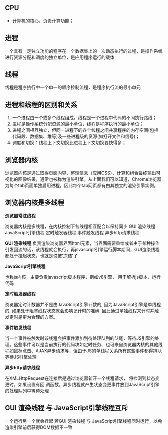<!-- <%- list_categories([options]) %> -->

## CPU

- 计算机的核心，负责计算功能；


## 进程
一个具有一定独立功能的程序在一个数据集上的一次动态执行的过程，是操作系统进行资源分配和调度的独立单位，是应用程序运行的载体


## 线程
线程是程序执行中一个单一的顺序控制流程，是程序执行流的最小单元


## 进程和线程的区别和关系
1. 一个进程由一个或多个线程组成，线程是一个进程中代码的不同执行路线；
2. 进程是操作系统分配资源的最小单位，线程是程序执行的最小单位；
3. 进程之间相互独立，但同一进程下的各个线程之间共享程序的内存空间(包括代码段、数据集、堆等)及一些进程级的资源(如打开文件和信号)；
4. 调度和切换：线程上下文切换比进程上下文切换要快得多；

## 浏览器内核
浏览器内核是通过取得页面内容、整理信息（应用CSS）、计算和组合最终输出可视化的图像结果，通常也被称为渲染引擎。从上面我们可以知道，Chrome浏览器为每个tab页面单独启用进程，因此每个tab网页都有由其独立的渲染引擎实例。

## 浏览器内核是多线程  

**浏览器常驻线程**

浏览器内核是多线程，在内核控制下各线程相互配合以保持同步
    GUI 渲染线程
    JavaScript引擎线程
    定时触发器线程
    事件触发线程
    异步http请求线程


**GUI 渲染线程**
负责渲染浏览器界面html元素，当界面需要重绘或者由于某种操作引发回流的话，该线程就会执行，再jsvascript引擎运行脚本期间，GUI渲染线程都处于挂起状态，也就是说被'冻结'了



**JavaScript引擎线程**

也称js内核，主要负责javascript脚本程序，例如v8引擎，
用于解析js脚本，运行代码

**定时触发器线程**

浏览器定时计数器并不是由JavaScript引擎计数的, 因为JavaScript引擎是单线程的, 如果处于阻塞线程状态就会影响记计时的准确, 因此通过单独线程来计时并触发定时是更为合理的方案。




**事件触发线程**

当一个事件被触发时该线程会把事件添加到待处理队列的队尾，等待JS引擎的处理。这些事件可以是当前执行的代码块如定时任务、也可来自浏览器内核的其他线程如鼠标点击、AJAX异步请求等，但由于JS的单线程关系所有这些事件都得排队等待JS引擎处理




**异步http请求线程**

在XMLHttpRequest在连接后是通过浏览器新开一个线程请求， 将检测到状态变更时，如果设置有回 调函数，异步线程就产生状态变更事件放到JavaScript引擎的处理队列中等待处理




## GUI 渲染线程 与 JavaScript引擎线程互斥
一个运行另一个就会挂起
若GUI 渲染线程 与 JavaScript引擎线程同时运行，以免渲染引擎前后获得DOM数据不一致